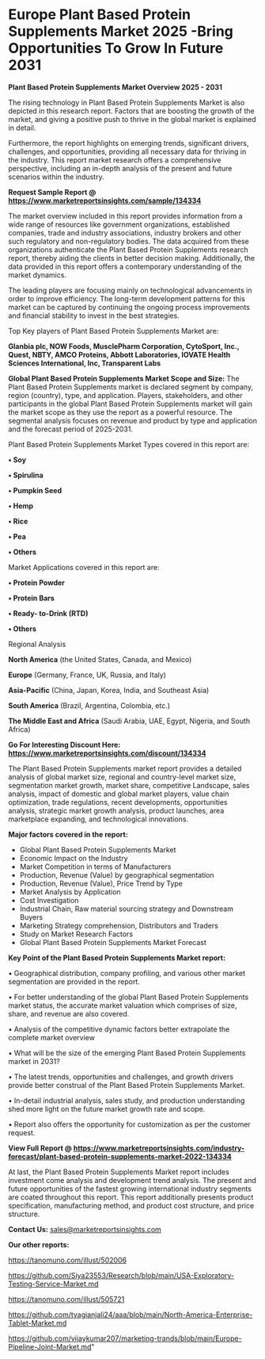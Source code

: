 # Europe Plant Based Protein Supplements Market 2025 -Bring Opportunities To Grow In Future 2031

<Strong> Plant Based Protein Supplements Market Overview 2025 - 2031</strong>

The rising technology in Plant Based Protein Supplements Market is also depicted in this research report. Factors that are boosting the growth of the market, and giving a positive push to thrive in the global market is explained in detail.

Furthermore, the report highlights on emerging trends, significant drivers, challenges, and opportunities, providing all necessary data for thriving in the industry. This report market research offers a comprehensive perspective, including an in-depth analysis of the present and future scenarios within the industry.

<strong>Request Sample Report @ <a href=https://www.marketreportsinsights.com/sample/134334>https://www.marketreportsinsights.com/sample/134334</a></strong>

The market overview included in this report provides information from a wide range of resources like government organizations, established companies, trade and industry associations, industry brokers and other such regulatory and non-regulatory bodies. The data acquired from these organizations authenticate the Plant Based Protein Supplements research report, thereby aiding the clients in better decision making. Additionally, the data provided in this report offers a contemporary understanding of the market dynamics.

The leading players are focusing mainly on technological advancements in order to improve efficiency. The long-term development patterns for this market can be captured by continuing the ongoing process improvements and financial stability to invest in the best strategies.

Top Key players of Plant Based Protein Supplements Market are:

<strong>Glanbia plc, NOW Foods, MusclePharm Corporation, CytoSport, Inc., Quest, NBTY, AMCO Proteins, Abbott Laboratories, IOVATE Health Sciences International, Inc, Transparent Labs</strong>

<strong><b>Global Plant Based Protein Supplements Market Scope and Size:</b></strong>
The Plant Based Protein Supplements market is declared segment by company, region (country), type, and application. Players, stakeholders, and other participants in the global Plant Based Protein Supplements market will gain the market scope as they use the report as a powerful resource. The segmental analysis focuses on revenue and product by type and application and the forecast period of 2025-2031.

Plant Based Protein Supplements Market Types covered in this report are:

<strong>• Soy

• Spirulina

• Pumpkin Seed

• Hemp

• Rice

• Pea

• Others</strong>

Market Applications covered in this report are:

<strong>• Protein Powder

• Protein Bars

• Ready- to-Drink (RTD)

• Others</strong> 

Regional Analysis

<strong>North America</strong> (the United States, Canada, and Mexico)

<strong>Europe</strong> (Germany, France, UK, Russia, and Italy)

<strong>Asia-Pacific</strong> (China, Japan, Korea, India, and Southeast Asia)

<strong>South America</strong> (Brazil, Argentina, Colombia, etc.)

<strong>The Middle East and Africa</strong> (Saudi Arabia, UAE, Egypt, Nigeria, and South Africa)

<strong>Go For Interesting Discount Here: <a href=https://www.marketreportsinsights.com/discount/134334>https://www.marketreportsinsights.com/discount/134334</a></strong>

The Plant Based Protein Supplements market report provides a detailed analysis of global market size, regional and country-level market size, segmentation market growth, market share, competitive Landscape, sales analysis, impact of domestic and global market players, value chain optimization, trade regulations, recent developments, opportunities analysis, strategic market growth analysis, product launches, area marketplace expanding, and technological innovations.

<strong><b>Major factors covered in the report:</b></strong>
<ul>
  <li>Global Plant Based Protein Supplements Market </li>
  <li>Economic Impact on the Industry</li>
  <li>Market Competition in terms of Manufacturers</li>
  <li>Production, Revenue (Value) by geographical segmentation</li>
  <li>Production, Revenue (Value), Price Trend by Type</li>
  <li>Market Analysis by Application</li>
  <li>Cost Investigation</li>
  <li>Industrial Chain, Raw material sourcing strategy and Downstream Buyers</li>
  <li>Marketing Strategy comprehension, Distributors and Traders</li>
  <li>Study on Market Research Factors</li>
  <li>Global Plant Based Protein Supplements Market Forecast</li>
</ul>

<strong><b>Key Point of the Plant Based Protein Supplements Market report:</b></strong>

• Geographical distribution, company profiling, and various other market segmentation are provided in the report.

• For better understanding of the global Plant Based Protein Supplements market status, the accurate market valuation which comprises of size, share, and revenue are also covered.

• Analysis of the competitive dynamic factors better extrapolate the complete market overview

• What will be the size of the emerging Plant Based Protein Supplements market in 2031?

• The latest trends, opportunities and challenges, and growth drivers provide better construal of the Plant Based Protein Supplements Market.

• In-detail industrial analysis, sales study, and production understanding shed more light on the future market growth rate and scope.

• Report also offers the opportunity for customization as per the customer request.

<strong><b>View Full Report @ <a href=https://www.marketreportsinsights.com/industry-forecast/plant-based-protein-supplements-market-2022-134334>https://www.marketreportsinsights.com/industry-forecast/plant-based-protein-supplements-market-2022-134334</a></b></strong>


At last, the Plant Based Protein Supplements Market report includes investment come analysis and development trend analysis. The present and future opportunities of the fastest growing international industry segments are coated throughout this report. This report additionally presents product specification, manufacturing method, and product cost structure, and price structure.

<strong>Contact Us:</strong>
sales@marketreportsinsights.com

<strong>Our other reports:</strong>

<a href=https://tanomuno.com/illust/502006>https://tanomuno.com/illust/502006</a>

<a href=https://github.com/Siya23553/Research/blob/main/USA-Exploratory-Testing-Service-Market.md>https://github.com/Siya23553/Research/blob/main/USA-Exploratory-Testing-Service-Market.md</a>

<a href=https://tanomuno.com/illust/505721>https://tanomuno.com/illust/505721</a>

<a href=https://github.com/tyagianjali24/aaa/blob/main/North-America-Enterprise-Tablet-Market.md>https://github.com/tyagianjali24/aaa/blob/main/North-America-Enterprise-Tablet-Market.md</a>

<a href=https://github.com/vijaykumar207/marketing-trands/blob/main/Europe-Pipeline-Joint-Market.md>https://github.com/vijaykumar207/marketing-trands/blob/main/Europe-Pipeline-Joint-Market.md</a>"
